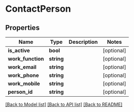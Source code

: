 # ContactPerson

## Properties
Name | Type | Description | Notes
------------ | ------------- | ------------- | -------------
**is_active** | **bool** |  | [optional] 
**work_function** | **string** |  | [optional] 
**work_email** | **string** |  | [optional] 
**work_phone** | **string** |  | [optional] 
**work_mobile** | **string** |  | [optional] 
**person_id** | **string** |  | [optional] 

[[Back to Model list]](../README.md#documentation-for-models) [[Back to API list]](../README.md#documentation-for-api-endpoints) [[Back to README]](../README.md)


